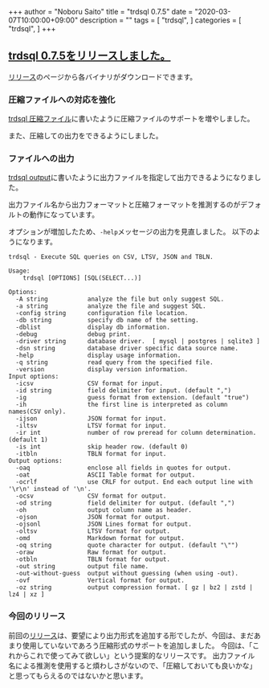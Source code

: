 +++
author = "Noboru Saito"
title = "trdsql 0.7.5"
date = "2020-03-07T10:00:00+09:00"
description = ""
tags = [
    "trdsql",
]
categories = [
    "trdsql",
]
+++

## [trdsql 0.7.5をリリースしました。](https://github.com/noborus/trdsql/releases)

[リリース](https://github.com/noborus/trdsql/releases/tag/v0.7.5)のページから各バイナリがダウンロードできます。

### 圧縮ファイルへの対応を強化

[trdsql 圧縮ファイル](../33_compression)に書いたように圧縮ファイルのサポートを増やしました。

また、圧縮しての出力をできるようにしました。

### ファイルへの出力

[trdsql output](../34_output)に書いたように出力ファイルを指定して出力できるようになりました。

出力ファイル名から出力フォーマットと圧縮フォーマットを推測するのがデフォルトの動作になっています。

オプションが増加したため、`-help`メッセージの出力を見直しました。
以下のようになります。

```console
trdsql - Execute SQL queries on CSV, LTSV, JSON and TBLN.

Usage:
	trdsql [OPTIONS] [SQL(SELECT...)]

Options:
  -A string           analyze the file but only suggest SQL.
  -a string           analyze the file and suggest SQL.
  -config string      configuration file location.
  -db string          specify db name of the setting.
  -dblist             display db information.
  -debug              debug print.
  -driver string      database driver.  [ mysql | postgres | sqlite3 ]
  -dsn string         database driver specific data source name.
  -help               display usage information.
  -q string           read query from the specified file.
  -version            display version information.
Input options:
  -icsv               CSV format for input.
  -id string          field delimiter for input. (default ",")
  -ig                 guess format from extension. (default "true")
  -ih                 the first line is interpreted as column names(CSV only).
  -ijson              JSON format for input.
  -iltsv              LTSV format for input.
  -ir int             number of row preread for column determination. (default 1)
  -is int             skip header row. (default 0)
  -itbln              TBLN format for input.
Output options:
  -oaq                enclose all fields in quotes for output.
  -oat                ASCII Table format for output.
  -ocrlf              use CRLF for output. End each output line with '\r\n' instead of '\n'.
  -ocsv               CSV format for output.
  -od string          field delimiter for output. (default ",")
  -oh                 output column name as header.
  -ojson              JSON format for output.
  -ojsonl             JSON Lines format for output.
  -oltsv              LTSV format for output.
  -omd                Markdown format for output.
  -oq string          quote character for output. (default "\"")
  -oraw               Raw format for output.
  -otbln              TBLN format for output.
  -out string         output file name.
  -out-without-guess  output without guessing (when using -out).
  -ovf                Vertical format for output.
  -oz string          output compression format. [ gz | bz2 | zstd | lz4 | xz ]
```

### 今回のリリース

前回の[リリース](../trdsql_074)は、要望により出力形式を追加する形でしたが、今回は、まだあまり使用していないであろう圧縮形式のサポートを追加しました。
今回は、「これからこれで使ってみて欲しい」という提案的なリリースです。
出力ファイル名による推測を使用すると煩わしさがないので、「圧縮しておいても良いかな」と思ってもらえるのではないかと思います。
